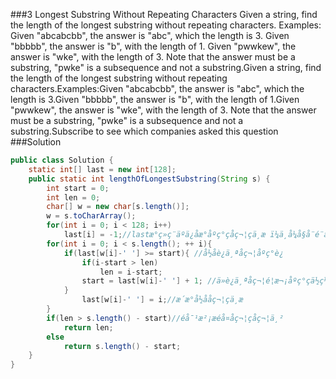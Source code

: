 ###3 Longest Substring Without Repeating Characters
Given a string, find the length of the longest substring without repeating characters.
Examples:
Given "abcabcbb", the answer is "abc", which the length is 3.
Given "bbbbb", the answer is "b", with the length of 1.
Given "pwwkew", the answer is "wke", with the length of 3. Note that the answer must be a substring, "pwke" is a subsequence and not a substring.Given a string, find the length of the longest substring without repeating characters.Examples:Given "abcabcbb", the answer is "abc", which the length is 3.Given "bbbbb", the answer is "b", with the length of 1.Given "pwwkew", the answer is "wke", with the length of 3. Note that the answer must be a substring, "pwke" is a subsequence and not a substring.Subscribe to see which companies asked this question
###Solution
```java
public class Solution {
    static int[] last = new int[128];
	public static int lengthOfLongestSubstring(String s) {
	    int start = 0;
        int len = 0;
        char[] w = new char[s.length()];
        w = s.toCharArray();
        for(int i = 0; i < 128; i++)
            last[i] = -1;//lastæ°ç»ç¨äºä¿å­æ°åºç°çå­ç¬¦çä¸æ ï¼ä¸å¼å§å¨é¨åå§åä¸º-1
        for(int i = 0; i < s.length(); ++ i){
            if(last[w[i]-' '] >= start){ //å½åè¿ä¸ªå­ç¬¦åºç°è¿
                if(i-start > len)
                    len = i-start;
                start = last[w[i]-' '] + 1; //ä»è¿ä¸ªå­ç¬¦é¦æ¬¡åºç°çä½ç½®+1ï¼éæ°æ«æï¼ç¸å½äºæåé¢æå¼åé¢çå­ç¬¦ä¸²ä¸è°
            }
                last[w[i]-' '] = i;//æ´æ°å½åå­ç¬¦çä¸æ 
        }
        if(len > s.length() - start)//éå¯¹æ²¡æéå¤å­ç¬¦çå­ç¬¦ä¸²
            return len;
        else
            return s.length() - start;
	}
}